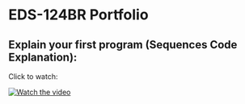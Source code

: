 # EDS-124BR Portfolio

## Explain your first program (Sequences Code Explanation):
Click to watch:

[![Watch the video](https://img.youtube.com/vi/8550ysinSZ0/0.jpg)](https://youtu.be/8550ysinSZ0)
